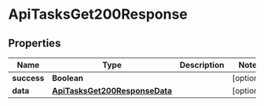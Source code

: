 

# ApiTasksGet200Response


## Properties

| Name | Type | Description | Notes |
|------------ | ------------- | ------------- | -------------|
|**success** | **Boolean** |  |  [optional] |
|**data** | [**ApiTasksGet200ResponseData**](ApiTasksGet200ResponseData.md) |  |  [optional] |



